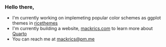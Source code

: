 ### Hello there,

- I'm currently working on implemeting popular color schemes as ggplot themes in [ricethemes](https://github.com/Mackrics/ricethemes)
- I'm currently building a website, [mackrics.com](https://mackrics.com) to learn more about [Quarto](https://quarto.org)
- You can reach me at [mackrics@pm.me](mailto:mackrics@pm.me)

<!--
**Mackrics/mackrics** is a ✨ _special_ ✨ repository because its `README.md` (this file) appears on your GitHub profile.

Here are some ideas to get you started:

- 🔭 I’m currently working on ...
- 🌱 I’m currently learning ...
- 👯 I’m looking to collaborate on ...
- 🤔 I’m looking for help with ...
- 💬 Ask me about ...
- 📫 How to reach me: ...
- 😄 Pronouns: ...
- ⚡ Fun fact: ...
-->
